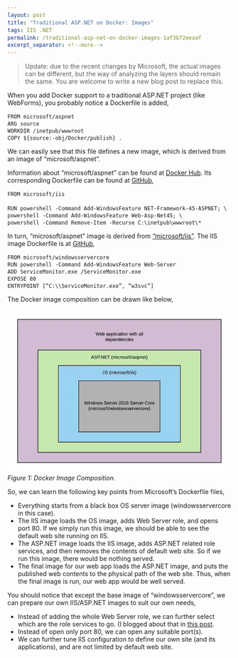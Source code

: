 ```yaml
---
layout: post
title: "Traditional ASP.NET on Docker: Images"
tags: IIS .NET
permalink: /traditional-asp-net-on-docker-images-1af3b72eeaaf
excerpt_separator: <!--more-->
---
```


> Update: due to the recent changes by Microsoft, the actual images can be different, but the way of analyzing the layers should remain the same. You are welcome to write a new blog post to replace this.

When you add Docker support to a traditional ASP.NET project (like WebForms), you probably notice a Dockerfile is added,
```docker
FROM microsoft/aspnet
ARG source
WORKDIR /inetpub/wwwroot
COPY ${source:-obj/Docker/publish} .
```
<!--more-->

We can easily see that this file defines a new image, which is derived from an image of “microsoft/aspnet”.

Information about “microsoft/aspnet” can be found at [Docker Hub](https://hub.docker.com/r/microsoft/aspnet/). Its corresponding Dockerfile can be found at [GitHub](https://github.com/Microsoft/aspnet-docker),

```docker
FROM microsoft/iis

RUN powershell -Command Add-WindowsFeature NET-Framework-45-ASPNET; \
powershell -Command Add-WindowsFeature Web-Asp-Net45; \
powershell -Command Remove-Item -Recurse C:\inetpub\wwwroot\*
```

In turn, “microsoft/aspnet” image is derived from [“microsoft/iis”](https://hub.docker.com/r/microsoft/iis/). The IIS image Dockerfile is at [GitHub](https://github.com/Microsoft/iis-docker),

```docker
FROM microsoft/windowsservercore
RUN powershell -Command Add-WindowsFeature Web-Server
ADD ServiceMonitor.exe /ServiceMonitor.exe
EXPOSE 80
ENTRYPOINT [“C:\\ServiceMonitor.exe”, “w3svc”]
```

The Docker image composition can be drawn like below,

![img-description](/images/aspnet-docker-images.png)
_Figure 1: Docker Image Composition._

So, we can learn the following key points from Microsoft’s Dockerfile files,

* Everything starts from a black box OS server image (windowsservercore in this case).
* The IIS image loads the OS image, adds Web Server role, and opens port 80. If we simply run this image, we should be able to see the default web site running on IIS.
* The ASP.NET image loads the IIS image, adds ASP.NET related role services, and then removes the contents of default web site. So if we run this image, there would be nothing served.
* The final image for our web app loads the ASP.NET image, and puts the published web contents to the physical path of the web site. Thus, when the final image is run, our web app would be well served.

You should notice that except the base image of “windowsservercore”, we can prepare our own IIS/ASP.NET images to suit our own needs,

* Instead of adding the whole Web Server role, we can further select which are the role services to go. (I blogged about that in [this post](/install-iis-10-on-windows-via-powershell-96baf95efc2e).
* Instead of open only port 80, we can open any suitable port(s).
* We can further tune IIS configuration to define our own site (and its applications), and are not limited by default web site.
